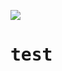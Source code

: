 <img src='https://github.com/IrwDev/irwdev/blob/master/thing.png?raw=true'> </img>
<style>
<link rel="preconnect" href="https://fonts.gstatic.com">
<link href="https://fonts.googleapis.com/css2?family=Inconsolata:wght@200&display=swap" rel="stylesheet">
</style>
<h1 style="font-family: 'Inconsolata', monospace"> test </h1>
